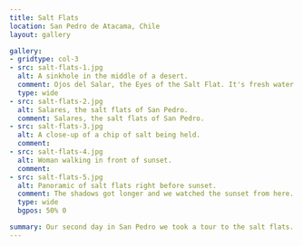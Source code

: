 ```yaml
---
title: Salt Flats
location: San Pedro de Atacama, Chile
layout: gallery

gallery:
- gridtype: col-3
- src: salt-flats-1.jpg
  alt: A sinkhole in the middle of a desert.
  comment: Ojos del Salar, the Eyes of the Salt Flat. It's fresh water as opposed to the salt water found nearby.
  type: wide
- src: salt-flats-2.jpg
  alt: Salares, the salt flats of San Pedro.
  comment: Salares, the salt flats of San Pedro.
- src: salt-flats-3.jpg
  alt: A close-up of a chip of salt being held.
  comment: 
- src: salt-flats-4.jpg
  alt: Woman walking in front of sunset.
  comment: 
- src: salt-flats-5.jpg
  alt: Panoramic of salt flats right before sunset.
  comment: The shadows got longer and we watched the sunset from here.
  type: wide
  bgpos: 50% 0

summary: Our second day in San Pedro we took a tour to the salt flats. We swam in the Ojos del Salar and watched the sunset at Salares themselves.
---
```

